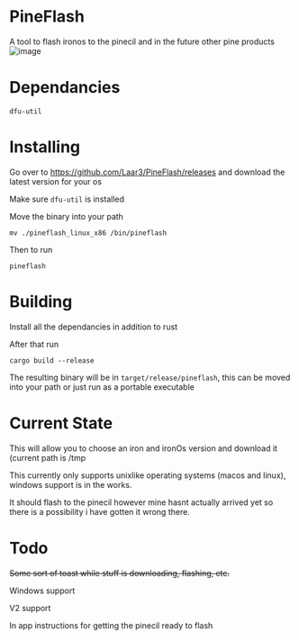 # PineFlash
A tool to flash ironos to the pinecil and in the future other pine products
![image](https://user-images.githubusercontent.com/77225642/192753666-1a0e2bf4-b5ec-4e35-ba31-aae9043e04b9.png)

# Dependancies
```
dfu-util
```
# Installing
Go over to https://github.com/Laar3/PineFlash/releases and download the latest version for your os

Make sure `dfu-util` is installed

Move the binary into your path 

`mv ./pineflash_linux_x86 /bin/pineflash`

Then to run 

`pineflash`

# Building
Install all the dependancies in addition to rust 

After that run 
```
cargo build --release
```
The resulting binary will be in `target/release/pineflash`, this can be moved into your path or just run as a portable executable

# Current State
This will allow you to choose an iron and ironOs version and download it (current path is /tmp

This currently only supports unixlike operating systems (macos and linux), windows support is in the works.

It should flash to the pinecil however mine hasnt actually arrived yet so there is a possibility i have gotten it wrong there. 

# Todo

~~Some sort of toast while stuff is downloading, flashing, etc.~~

Windows support

V2 support 

In app instructions for getting the pinecil ready to flash
